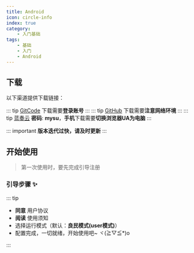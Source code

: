 ```yaml
---
title: Android
icon: circle-info
index: true
category:
    - 入门基础
tags:
    - 基础
    - 入门
    - Android
---
```


## 下载

以下渠道提供下载链接：

::: tip [GitCode](https://gitcode.com/OutOfMemories-WorkGroup/SUU)
下载需要**登录账号**
:::
::: tip [GitHub](https://github.com/YumeYuka/Suu-Nyanya)
下载需要**注意网络环境**
:::
::: tip [蓝奏云](https://ling-yi2333.lanzouw.com/b00176w8ef)
**密码**: **mysu**，**手机**下载需要**切换浏览器UA为电脑**
:::

::: important
**版本迭代过快，请及时更新**
:::

## 开始使用

> 第一次使用时，要先完成引导注册

### 引导步骤 ✨

::: tip

- **同意** 用户协议
- **阅读** 使用须知
- 选择运行模式（默认：**良民模式(user模式)**）
- 配置完成，一切就绪，开始使用吧~ ヾ(≧▽≦*)o

:::
